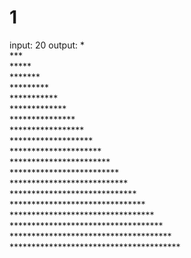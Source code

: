 # 1

input: 20
output:
                       *                    
                      ***                   
                     *****                  
                    *******                 
                   *********                
                  ***********               
                 *************              
                ***************             
               *****************            
              *******************           
             *********************          
            ***********************         
           *************************        
          ***************************       
         *****************************      
        *******************************     
       *********************************    
      ***********************************   
     *************************************  
    *************************************** 